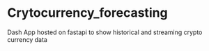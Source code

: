 # Crytocurrency_forecasting
Dash App  hosted on fastapi to show historical and streaming crypto currency data
